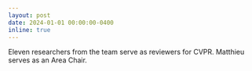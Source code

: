```yaml
---
layout: post
date: 2024-01-01 00:00:00-0400
inline: true
---
```


Eleven researchers from the team serve as reviewers for CVPR. Matthieu serves as an Area Chair.
